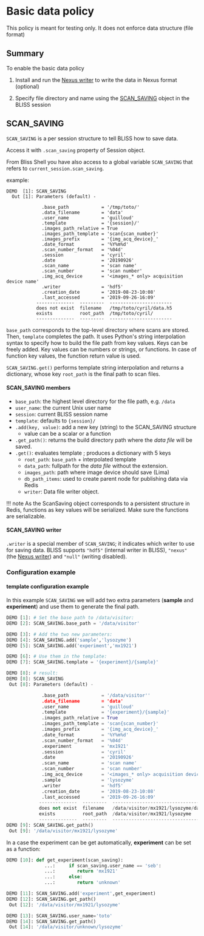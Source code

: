 # Basic data policy

This policy is meant for testing only. It does not enforce data structure (file format)

## Summary

To enable the basic data policy

1. Install and run the [Nexus writer](dev_data_nexus_server.md) to write the data in Nexus format (optional)

2. Specify file directory and name using the [SCAN_SAVING](#scan_saving) object in the BLISS session

## SCAN_SAVING

`SCAN_SAVING` is a per session structure to tell BLISS how to save data.

Access it with `.scan_saving` property of Session object.

From Bliss Shell you have also access to a global variable `SCAN_SAVING` that
refers to `current_session.scan_saving`.

example:

```
DEMO  [1]: SCAN_SAVING
  Out [1]: Parameters (default) -

             .base_path            = '/tmp/toto/'
             .data_filename        = 'data'
             .user_name            = 'guilloud'
             .template             = '{session}/'
             .images_path_relative = True
             .images_path_template = 'scan{scan_number}'
             .images_prefix        = '{img_acq_device}_'
             .date_format          = '%Y%m%d'
             .scan_number_format   = '%04d'
             .session              = 'cyril'
             .date                 = '20190926'
             .scan_name            = 'scan name'
             .scan_number          = 'scan number'
             .img_acq_device       = '<images_* only> acquisition device name'
             .writer               = 'hdf5'
             .creation_date        = '2019-08-23-10:08'
             .last_accessed        = '2019-09-26-16:09'
           --------------  ---------  -----------------------
           does not exist  filename   /tmp/toto/cyril/data.h5
           exists          root_path  /tmp/toto/cyril/
           --------------  ---------  -----------------------
```

`base_path` corresponds to the top-level directory where scans are
stored. Then, `template` completes the path. It uses Python's string
interpolation syntax to specify how to build the file path from key
values. Keys can be freely added. Key values can be numbers or
strings, or functions. In case of function key values, the function
return value is used.

`SCAN_SAVING.get()` performs template string interpolation and returns
a dictionary, whose key `root_path` is the final path to scan files.

#### SCAN_SAVING members

* `base_path`: the highest level directory for the file path, e.g. `/data`
* `user_name`: the current Unix user name
* `session`: current BLISS session name
* `template`: defaults to `{session}/`
* `.add(key, value)`: add a new key (string) to the SCAN_SAVING structure
    - value can be a scalar or a function
* `.get_path()`: returns the build directory path where the *data file* will be saved.
* `.get()`: evaluates template ; produces a dictionary with 5 keys
    - `root_path`: `base_path` + interpolated template
    - `data_path`: fullpath for the *data file* without the extension.
    - `images_path`: path where image device should save (Lima)
    - `db_path_items`: used to create parent node for publishing data via Redis
    - `writer`: Data file writer object.

!!! note
    As the ScanSaving object corresponds to a persistent
    structure in Redis, functions as key values will be
    serialized. Make sure the functions are serializable.

#### SCAN_SAVING writer

`.writer` is a special member of `SCAN_SAVING`; it indicates which
writer to use for saving data. BLISS supports `"hdf5"` (internal writer in BLISS), `"nexus"` (the [Nexus writer](dev_data_nexus_server.md)) and `"null"` (writing disabled).

### Configuration example

#### template configuration example

In this example `SCAN_SAVING` we will add two extra parameters
(**sample** and **experiment**) and use them to generate the final path.

```python
DEMO [1]: # Set the base path to /data/visitor:
DEMO [2]: SCAN_SAVING.base_path = '/data/visitor'

DEMO [3]: # Add the two new parameters:
DEMO [4]: SCAN_SAVING.add('sample','lysozyme')
DEMO [5]: SCAN_SAVING.add('experiment','mx1921')

DEMO [6]: # Use them in the template:
DEMO [7]: SCAN_SAVING.template = '{experiment}/{sample}'

DEMO [8]: # result:
DEMO [8]: SCAN_SAVING
 Out [8]: Parameters (default) -

             .base_path            = '/data/visitor''
             .data_filename        = 'data'
             .user_name            = 'guilloud'
             .template             = '{experiment}/{sample}'
             .images_path_relative = True
             .images_path_template = 'scan{scan_number}'
             .images_prefix        = '{img_acq_device}_'
             .date_format          = '%Y%m%d'
             .scan_number_format   = '%04d'
             .experiment           = 'mx1921'
             .session              = 'cyril'
             .date                 = '20190926'
             .scan_name            = 'scan name'
             .scan_number          = 'scan number'
             .img_acq_device       = '<images_* only> acquisition device name'
             .sample               = 'lysozyme'
             .writer               = 'hdf5'
             .creation_date        = '2019-08-23-10:08'
             .last_accessed        = '2019-09-26-16:09'
            --------------  ---------  -------------------------------------
            does not exist  filename   /data/visitor/mx1921/lysozyme/data.h5
            exists          root_path  /data/visitor/mx1921/lysozyme
            --------------  ---------  -------------------------------------
DEMO [9]: SCAN_SAVING.get_path()
 Out [9]: '/data/visitor/mx1921/lysozyme'
```

In a case the experiment can be get automatically, **experiment** can be set as
a function:

```python
DEMO [10]: def get_experiment(scan_saving):
              ...:     if scan_saving.user_name == 'seb':
              ...:        return 'mx1921'
              ...:     else:
              ...:        return 'unknown'

DEMO [11]: SCAN_SAVING.add('experiment',get_experiment)
DEMO [12]: SCAN_SAVING.get_path()
 Out [12]: '/data/visitor/mx1921/lysozyme'

DEMO [13]: SCAN_SAVING.user_name='toto'
DEMO [14]: SCAN_SAVING.get_path()
 Out [14]: '/data/visitor/unknown/lysozyme'
```
